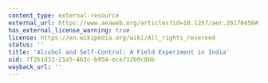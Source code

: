 ```yaml
---
content_type: external-resource
external_url: https://www.aeaweb.org/articles?id=10.1257/aer.20170458#:~:text=This%20paper%20studies%20alcohol%20consumption,demand%20for%20commitment%20to%20sobriety.
has_external_license_warning: true
license: https://en.wikipedia.org/wiki/All_rights_reserved
status: ''
title: 'Alcohol and Self-Control: A Field Experiment in India'
uid: 7f2b1d33-21a5-463c-b954-ece712b9c8bb
wayback_url: ''
---
```

